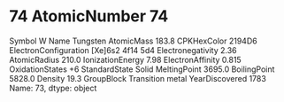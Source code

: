 # 74 AtomicNumber                           74
Symbol                                  W
Name                             Tungsten
AtomicMass                          183.8
CPKHexColor                        2194D6
ElectronConfiguration    [Xe]6s2 4f14 5d4
Electronegativity                    2.36
AtomicRadius                        210.0
IonizationEnergy                     7.98
ElectronAffinity                    0.815
OxidationStates                        +6
StandardState                       Solid
MeltingPoint                       3695.0
BoilingPoint                       5828.0
Density                              19.3
GroupBlock               Transition metal
YearDiscovered                       1783
Name: 73, dtype: object